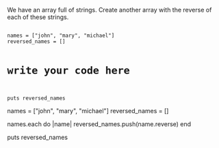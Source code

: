 We have an array full of strings.
Create another array with the
reverse of each of these strings.

<Editor lang="ruby" type="exercise">
<code>
names = ["john", "mary", "michael"]
reversed_names = []

# write your code here

puts reversed_names
</code>

<solution>
names = ["john", "mary", "michael"]
reversed_names = []

names.each do |name|
  reversed_names.push(name.reverse)
end

puts reversed_names
</solution>
</Editor>
